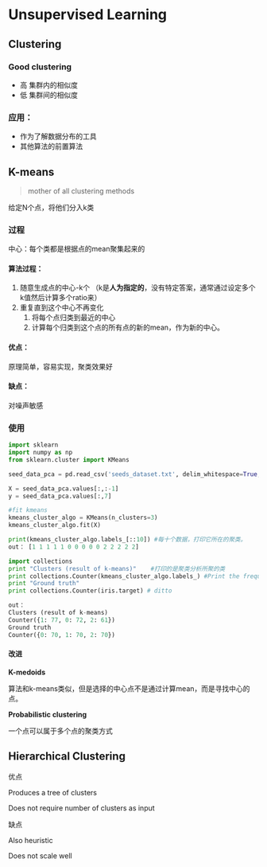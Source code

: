 # Unsupervised Learning

## Clustering

### **Good clustering**

- 高 集群内的相似度
- 低 集群间的相似度

### 应用：

- 作为了解数据分布的工具
- 其他算法的前置算法

## K-means

> mother of all clustering methods

给定N个点，将他们分入k类

### 过程

中心：每个类都是根据点的mean聚集起来的

#### 算法过程：

1. 随意生成点的中心-k个 （k是**人为指定的**，没有特定答案，通常通过设定多个k值然后计算多个ratio来）
2. 重复直到这个中心不再变化
   1. 将每个点归类到最近的中心
   2. 计算每个归类到这个点的所有点的新的mean，作为新的中心。

#### **优点**：

原理简单，容易实现，聚类效果好

#### **缺点**：

对噪声敏感

### 使用

```python
import sklearn
import numpy as np
from sklearn.cluster import KMeans

seed_data_pca = pd.read_csv('seeds_dataset.txt', delim_whitespace=True, header=None)

X = seed_data_pca.values[:,:-1]
y = seed_data_pca.values[:,7]

#fit kmeans
kmeans_cluster_algo = KMeans(n_clusters=3)
kmeans_cluster_algo.fit(X)

print(kmeans_cluster_algo.labels_[::10]) #每十个数据，打印它所在的聚类。
out： [1 1 1 1 1 0 0 0 0 0 2 2 2 2 2]

import collections
print "Clusters (result of k-means)"    #打印的是聚类分析所聚的类
print collections.Counter(kmeans_cluster_algo.labels_) #Print the frequency of elements in a numpy array
print "Ground truth"
print collections.Counter(iris.target) # ditto

out：
Clusters (result of k-means)
Counter({1: 77, 0: 72, 2: 61})
Ground truth
Counter({0: 70, 1: 70, 2: 70})
```



#### 改进

**K-medoids**

算法和k-means类似，但是选择的中心点不是通过计算mean，而是寻找中心的点。

**Probabilistic clustering**

一个点可以属于多个点的聚类方式

## Hierarchical Clustering

优点

Produces a tree of clusters

Does not require number of clusters as input

缺点

Also heuristic

Does not scale well



